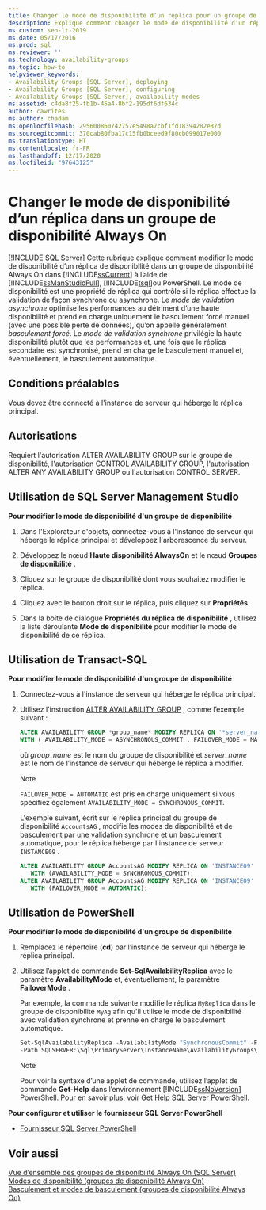 ```yaml
---
title: Changer le mode de disponibilité d’un réplica pour un groupe de disponibilité
description: Explique comment changer le mode de disponibilité d’un réplica de disponibilité au sein d’un groupe de disponibilité Always On à l’aide de Transact-SQL (T-SQL), de PowerShell ou de SQL Server Management Studio.
ms.custom: seo-lt-2019
ms.date: 05/17/2016
ms.prod: sql
ms.reviewer: ''
ms.technology: availability-groups
ms.topic: how-to
helpviewer_keywords:
- Availability Groups [SQL Server], deploying
- Availability Groups [SQL Server], configuring
- Availability Groups [SQL Server], availability modes
ms.assetid: c4da8f25-fb1b-45a4-8bf2-195df6df634c
author: cawrites
ms.author: chadam
ms.openlocfilehash: 295600860742757e5498a7cbf1fd18394282e87d
ms.sourcegitcommit: 370cab80fba17c15fb0bceed9f80cb099017e000
ms.translationtype: HT
ms.contentlocale: fr-FR
ms.lasthandoff: 12/17/2020
ms.locfileid: "97643125"
---
```

# <a name="change-availability-mode-of-a-replica-within-an-always-on-availability-group"></a>Changer le mode de disponibilité d’un réplica dans un groupe de disponibilité Always On
[!INCLUDE [SQL Server](../../../includes/applies-to-version/sqlserver.md)]
  Cette rubrique explique comment modifier le mode de disponibilité d’un réplica de disponibilité dans un groupe de disponibilité Always On dans [!INCLUDE[ssCurrent](../../../includes/sscurrent-md.md)] à l’aide de [!INCLUDE[ssManStudioFull](../../../includes/ssmanstudiofull-md.md)], [!INCLUDE[tsql](../../../includes/tsql-md.md)]ou PowerShell. Le mode de disponibilité est une propriété de réplica qui contrôle si le réplica effectue la validation de façon synchrone ou asynchrone. Le *mode de validation asynchrone* optimise les performances au détriment d’une haute disponibilité et prend en charge uniquement le basculement forcé manuel (avec une possible perte de données), qu’on appelle généralement *basculement forcé*. Le *mode de validation synchrone* privilégie la haute disponibilité plutôt que les performances et, une fois que le réplica secondaire est synchronisé, prend en charge le basculement manuel et, éventuellement, le basculement automatique.  
    
##  <a name="prerequisites"></a><a name="Prerequisites"></a> Conditions préalables  
  
Vous devez être connecté à l'instance de serveur qui héberge le réplica principal.  
  

##  <a name="permissions"></a><a name="Permissions"></a> Autorisations  
 Requiert l'autorisation ALTER AVAILABILITY GROUP sur le groupe de disponibilité, l'autorisation CONTROL AVAILABILITY GROUP, l'autorisation ALTER ANY AVAILABILITY GROUP ou l'autorisation CONTROL SERVER.  
  
##  <a name="using-sql-server-management-studio"></a><a name="SSMSProcedure"></a> Utilisation de SQL Server Management Studio  
 **Pour modifier le mode de disponibilité d'un groupe de disponibilité**  
  
1.  Dans l'Explorateur d'objets, connectez-vous à l'instance de serveur qui héberge le réplica principal et développez l'arborescence du serveur.  
  
2.  Développez le nœud **Haute disponibilité AlwaysOn** et le nœud **Groupes de disponibilité** .  
  
3.  Cliquez sur le groupe de disponibilité dont vous souhaitez modifier le réplica.  
  
4.  Cliquez avec le bouton droit sur le réplica, puis cliquez sur **Propriétés**.  
  
5.  Dans la boîte de dialogue **Propriétés du réplica de disponibilité** , utilisez la liste déroulante **Mode de disponibilité** pour modifier le mode de disponibilité de ce réplica.  
  
##  <a name="using-transact-sql"></a><a name="TsqlProcedure"></a> Utilisation de Transact-SQL  
 **Pour modifier le mode de disponibilité d'un groupe de disponibilité**  
  
1.  Connectez-vous à l'instance de serveur qui héberge le réplica principal.  
  
2.  Utilisez l'instruction [ALTER AVAILABILITY GROUP](../../../t-sql/statements/alter-availability-group-transact-sql.md) , comme l’exemple suivant :  
  
     ```sql
     ALTER AVAILABILITY GROUP *group_name* MODIFY REPLICA ON '*server_name*'  
     WITH ( AVAILABILITY_MODE = ASYNCHRONOUS_COMMIT , FAILOVER_MODE = MANUAL );  
     ```
     
     où *group_name* est le nom du groupe de disponibilité et *server_name* est le nom de l’instance de serveur qui héberge le réplica à modifier.  
  
    > [!NOTE]  
    > `FAILOVER_MODE = AUTOMATIC` est pris en charge uniquement si vous spécifiez également `AVAILABILITY_MODE = SYNCHRONOUS_COMMIT`.  
  
     L'exemple suivant, écrit sur le réplica principal du groupe de disponibilité `AccountsAG` , modifie les modes de disponibilité et de basculement par une validation synchrone et un basculement automatique, pour le réplica hébergé par l'instance de serveur `INSTANCE09` .  
  
    ```sql
    ALTER AVAILABILITY GROUP AccountsAG MODIFY REPLICA ON 'INSTANCE09'  
       WITH (AVAILABILITY_MODE = SYNCHRONOUS_COMMIT);  
    ALTER AVAILABILITY GROUP AccountsAG MODIFY REPLICA ON 'INSTANCE09'  
       WITH (FAILOVER_MODE = AUTOMATIC);  
    ```  
  
##  <a name="using-powershell"></a><a name="PowerShellProcedure"></a> Utilisation de PowerShell  
 **Pour modifier le mode de disponibilité d'un groupe de disponibilité**  
  
1.  Remplacez le répertoire (**cd**) par l’instance de serveur qui héberge le réplica principal.  
  
2.  Utilisez l’applet de commande **Set-SqlAvailabilityReplica** avec le paramètre **AvailabilityMode** et, éventuellement, le paramètre **FailoverMode** .  
  
     Par exemple, la commande suivante modifie le réplica `MyReplica` dans le groupe de disponibilité `MyAg` afin qu'il utilise le mode de disponibilité avec validation synchrone et prenne en charge le basculement automatique.  
  
    ```powershell  
    Set-SqlAvailabilityReplica -AvailabilityMode "SynchronousCommit" -FailoverMode "Automatic" `   
    -Path SQLSERVER:\Sql\PrimaryServer\InstanceName\AvailabilityGroups\MyAg\AvailabilityReplicas\MyReplica  
    ```  
  
    > [!NOTE]  
    > Pour voir la syntaxe d’une applet de commande, utilisez l’applet de commande **Get-Help** dans l’environnement [!INCLUDE[ssNoVersion](../../../includes/ssnoversion-md.md)] PowerShell. Pour en savoir plus, voir [Get Help SQL Server PowerShell](../../../powershell/sql-server-powershell.md).  
  
 **Pour configurer et utiliser le fournisseur SQL Server PowerShell**  
  
-   [Fournisseur SQL Server PowerShell](../../../powershell/sql-server-powershell-provider.md)  
  
## <a name="see-also"></a>Voir aussi  
 [Vue d’ensemble des groupes de disponibilité Always On &#40;SQL Server&#41;](../../../database-engine/availability-groups/windows/overview-of-always-on-availability-groups-sql-server.md)   
 [Modes de disponibilité &#40;groupes de disponibilité Always On&#41;](../../../database-engine/availability-groups/windows/availability-modes-always-on-availability-groups.md)   
 [Basculement et modes de basculement &#40;groupes de disponibilité Always On&#41;](../../../database-engine/availability-groups/windows/failover-and-failover-modes-always-on-availability-groups.md)  
  
